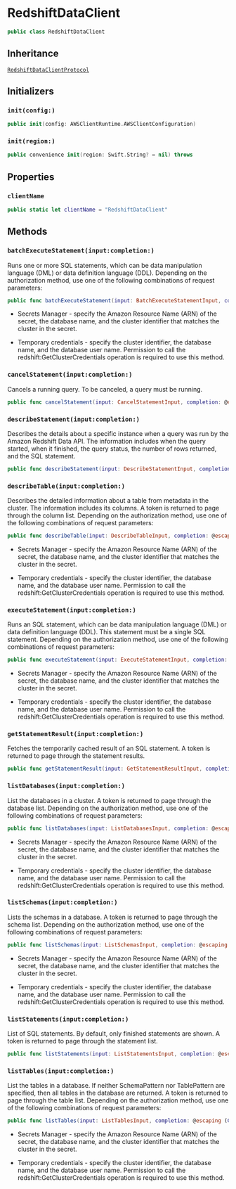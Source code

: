 # RedshiftDataClient

``` swift
public class RedshiftDataClient 
```

## Inheritance

[`RedshiftDataClientProtocol`](/aws-sdk-swift/reference/0.x/AWSRedshiftData/RedshiftDataClientProtocol)

## Initializers

### `init(config:)`

``` swift
public init(config: AWSClientRuntime.AWSClientConfiguration) 
```

### `init(region:)`

``` swift
public convenience init(region: Swift.String? = nil) throws 
```

## Properties

### `clientName`

``` swift
public static let clientName = "RedshiftDataClient"
```

## Methods

### `batchExecuteStatement(input:completion:)`

Runs one or more SQL statements, which can be data manipulation language (DML) or data definition language (DDL). Depending on the authorization method, use one of the following combinations of request parameters:

``` swift
public func batchExecuteStatement(input: BatchExecuteStatementInput, completion: @escaping (ClientRuntime.SdkResult<BatchExecuteStatementOutputResponse, BatchExecuteStatementOutputError>) -> Void)
```

  - Secrets Manager - specify the Amazon Resource Name (ARN) of the secret, the database name, and the cluster identifier that matches the cluster in the secret.

  - Temporary credentials - specify the cluster identifier, the database name, and the database user name. Permission to call the redshift:GetClusterCredentials operation is required to use this method.

### `cancelStatement(input:completion:)`

Cancels a running query. To be canceled, a query must be running.

``` swift
public func cancelStatement(input: CancelStatementInput, completion: @escaping (ClientRuntime.SdkResult<CancelStatementOutputResponse, CancelStatementOutputError>) -> Void)
```

### `describeStatement(input:completion:)`

Describes the details about a specific instance when a query was run by the Amazon Redshift Data API. The information includes when the query started, when it finished, the query status, the number of rows returned, and the SQL statement.

``` swift
public func describeStatement(input: DescribeStatementInput, completion: @escaping (ClientRuntime.SdkResult<DescribeStatementOutputResponse, DescribeStatementOutputError>) -> Void)
```

### `describeTable(input:completion:)`

Describes the detailed information about a table from metadata in the cluster. The information includes its columns. A token is returned to page through the column list. Depending on the authorization method, use one of the following combinations of request parameters:

``` swift
public func describeTable(input: DescribeTableInput, completion: @escaping (ClientRuntime.SdkResult<DescribeTableOutputResponse, DescribeTableOutputError>) -> Void)
```

  - Secrets Manager - specify the Amazon Resource Name (ARN) of the secret, the database name, and the cluster identifier that matches the cluster in the secret.

  - Temporary credentials - specify the cluster identifier, the database name, and the database user name. Permission to call the redshift:GetClusterCredentials operation is required to use this method.

### `executeStatement(input:completion:)`

Runs an SQL statement, which can be data manipulation language (DML) or data definition language (DDL). This statement must be a single SQL statement. Depending on the authorization method, use one of the following combinations of request parameters:

``` swift
public func executeStatement(input: ExecuteStatementInput, completion: @escaping (ClientRuntime.SdkResult<ExecuteStatementOutputResponse, ExecuteStatementOutputError>) -> Void)
```

  - Secrets Manager - specify the Amazon Resource Name (ARN) of the secret, the database name, and the cluster identifier that matches the cluster in the secret.

  - Temporary credentials - specify the cluster identifier, the database name, and the database user name. Permission to call the redshift:GetClusterCredentials operation is required to use this method.

### `getStatementResult(input:completion:)`

Fetches the temporarily cached result of an SQL statement. A token is returned to page through the statement results.

``` swift
public func getStatementResult(input: GetStatementResultInput, completion: @escaping (ClientRuntime.SdkResult<GetStatementResultOutputResponse, GetStatementResultOutputError>) -> Void)
```

### `listDatabases(input:completion:)`

List the databases in a cluster. A token is returned to page through the database list. Depending on the authorization method, use one of the following combinations of request parameters:

``` swift
public func listDatabases(input: ListDatabasesInput, completion: @escaping (ClientRuntime.SdkResult<ListDatabasesOutputResponse, ListDatabasesOutputError>) -> Void)
```

  - Secrets Manager - specify the Amazon Resource Name (ARN) of the secret, the database name, and the cluster identifier that matches the cluster in the secret.

  - Temporary credentials - specify the cluster identifier, the database name, and the database user name. Permission to call the redshift:GetClusterCredentials operation is required to use this method.

### `listSchemas(input:completion:)`

Lists the schemas in a database. A token is returned to page through the schema list. Depending on the authorization method, use one of the following combinations of request parameters:

``` swift
public func listSchemas(input: ListSchemasInput, completion: @escaping (ClientRuntime.SdkResult<ListSchemasOutputResponse, ListSchemasOutputError>) -> Void)
```

  - Secrets Manager - specify the Amazon Resource Name (ARN) of the secret, the database name, and the cluster identifier that matches the cluster in the secret.

  - Temporary credentials - specify the cluster identifier, the database name, and the database user name. Permission to call the redshift:GetClusterCredentials operation is required to use this method.

### `listStatements(input:completion:)`

List of SQL statements. By default, only finished statements are shown. A token is returned to page through the statement list.

``` swift
public func listStatements(input: ListStatementsInput, completion: @escaping (ClientRuntime.SdkResult<ListStatementsOutputResponse, ListStatementsOutputError>) -> Void)
```

### `listTables(input:completion:)`

List the tables in a database. If neither SchemaPattern nor TablePattern are specified, then all tables in the database are returned. A token is returned to page through the table list. Depending on the authorization method, use one of the following combinations of request parameters:

``` swift
public func listTables(input: ListTablesInput, completion: @escaping (ClientRuntime.SdkResult<ListTablesOutputResponse, ListTablesOutputError>) -> Void)
```

  - Secrets Manager - specify the Amazon Resource Name (ARN) of the secret, the database name, and the cluster identifier that matches the cluster in the secret.

  - Temporary credentials - specify the cluster identifier, the database name, and the database user name. Permission to call the redshift:GetClusterCredentials operation is required to use this method.
